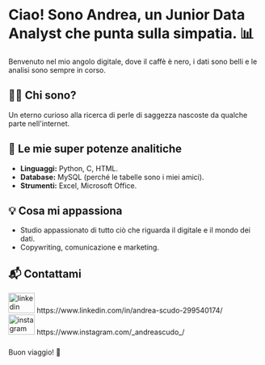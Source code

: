 #  Ciao! Sono Andrea, un Junior Data Analyst che punta sulla simpatia. 📊

  Benvenuto nel mio angolo digitale, dove il caffè è nero, i dati sono belli e le analisi sono sempre in corso.

## 👨‍💻 Chi sono?

Un eterno curioso alla ricerca di perle di saggezza nascoste da qualche parte nell'internet.

## 🚀 Le mie super potenze analitiche

- **Linguaggi:** Python, C, HTML.
- **Database:** MySQL (perché le tabelle sono i miei amici).
- **Strumenti:** Excel, Microsoft Office.

## 💡 Cosa mi appassiona

- Studio appassionato di tutto ciò che riguarda il digitale e il mondo dei dati.
- Copywriting, comunicazione e marketing.

## 📬 Contattami

<div align="left">
  <img src="https://raw.githubusercontent.com/maurodesouza/profile-readme-generator/master/src/assets/icons/social/linkedin/default.svg" width="52" height="40" alt="linkedin logo"  />
https://www.linkedin.com/in/andrea-scudo-299540174/
</div>
<div align="left">
<img src="https://raw.githubusercontent.com/maurodesouza/profile-readme-generator/master/src/assets/icons/social/instagram/default.svg" width="52" height="40" alt="instagram logo"  />
https://www.instagram.com/_andreascudo_/
</div>

###

Buon viaggio! 🚀

